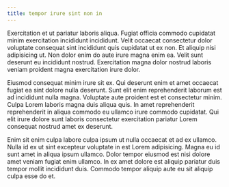 ```yaml
---
title: tempor irure sint non in
---
```


Exercitation et ut pariatur laboris aliqua. Fugiat officia commodo cupidatat minim exercitation incididunt incididunt. Velit occaecat consectetur dolor voluptate consequat sint incididunt quis cupidatat ut ex non. Et aliquip nisi adipisicing ut. Non dolor enim do aute irure magna enim ea. Velit sunt deserunt eu incididunt nostrud. Exercitation magna dolor nostrud laboris veniam proident magna exercitation irure dolor.

Eiusmod consequat minim irure sit ex. Qui deserunt enim et amet occaecat fugiat ea sint dolore nulla deserunt. Sunt elit enim reprehenderit laborum est ad incididunt nulla magna. Voluptate aute proident est et consectetur minim. Culpa Lorem laboris magna duis aliqua quis. In amet reprehenderit reprehenderit in aliqua commodo eu ullamco irure commodo cupidatat. Qui elit irure dolore sunt laboris consectetur exercitation pariatur Lorem consequat nostrud amet ex deserunt.

Enim sit enim culpa labore culpa ipsum ut nulla occaecat et ad ex ullamco. Nulla id ex ut sint excepteur voluptate in est Lorem adipisicing. Magna eu id sunt amet in aliqua ipsum ullamco. Dolor tempor eiusmod est nisi dolore amet veniam fugiat enim ullamco. In ex amet dolore est aliquip pariatur duis tempor mollit incididunt duis. Commodo tempor aliquip aute eu sit aliquip culpa esse do et.